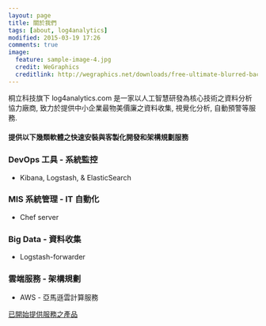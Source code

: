```yaml
---
layout: page
title: 關於我們
tags: [about, log4analytics]
modified: 2015-03-19 17:26
comments: true
image:
  feature: sample-image-4.jpg
  credit: WeGraphics
  creditlink: http://wegraphics.net/downloads/free-ultimate-blurred-background-pack/
---
```


桐立科技旗下 log4analytics.com 是一家以人工智慧研發為核心技術之資料分析協力廠商, 致力於提供中小企業最物美價廉之資料收集, 視覺化分析, 自動預警等服務.

#### 提供以下幾類軟體之快速安裝與客製化開發和架構規劃服務

### DevOps 工具 - 系統監控

* Kibana, Logstash, & ElasticSearch

### MIS 系統管理 - IT 自動化

* Chef server

### Big Data - 資料收集

* Logstash-forwarder

### 雲端服務 - 架構規劃

* AWS - 亞馬遜雲計算服務

<a markdown="0" href="{{ site.url }}/products" class="btn btn-info">已開始提供服務之產品</a>
